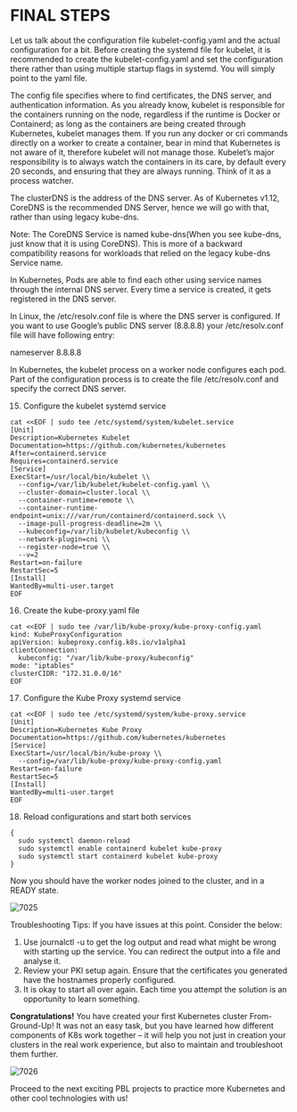 # FINAL STEPS

Let us talk about the configuration file kubelet-config.yaml and the actual configuration for a bit. Before creating the systemd file
for kubelet, it is recommended to create the kubelet-config.yaml and set the configuration there rather than using multiple startup 
flags in systemd. You will simply point to the yaml file.

The config file specifies where to find certificates, the DNS server, and authentication information. As you already know, kubelet
is responsible for the containers running on the node, regardless if the runtime is Docker or Containerd; as long as the containers
are being created through Kubernetes, kubelet manages them. If you run any docker or cri commands directly on a worker to create a
container, bear in mind that Kubernetes is not aware of it, therefore kubelet will not manage those. Kubelet’s major responsibility
is to always watch the containers in its care, by default every 20 seconds, and ensuring that they are always running. Think of it as
a process watcher.

The clusterDNS is the address of the DNS server. As of Kubernetes v1.12, CoreDNS is the recommended DNS Server, hence we will go
with that, rather than using legacy kube-dns.

Note: The CoreDNS Service is named kube-dns(When you see kube-dns, just know that it is using CoreDNS). This is more of a backward 
compatibility reasons for workloads that relied on the legacy kube-dns Service name.

In Kubernetes, Pods are able to find each other using service names through the internal DNS server. Every time a service is created,
it gets registered in the DNS server.

In Linux, the /etc/resolv.conf file is where the DNS server is configured. If you want to use Google’s public DNS server (8.8.8.8) 
your /etc/resolv.conf file will have following entry:

nameserver 8.8.8.8

In Kubernetes, the kubelet process on a worker node configures each pod. Part of the configuration process is to create the 
file /etc/resolv.conf and specify the correct DNS server.

15. Configure the kubelet systemd service

```
cat <<EOF | sudo tee /etc/systemd/system/kubelet.service
[Unit]
Description=Kubernetes Kubelet
Documentation=https://github.com/kubernetes/kubernetes
After=containerd.service
Requires=containerd.service
[Service]
ExecStart=/usr/local/bin/kubelet \\
  --config=/var/lib/kubelet/kubelet-config.yaml \\
  --cluster-domain=cluster.local \\
  --container-runtime=remote \\
  --container-runtime-endpoint=unix:///var/run/containerd/containerd.sock \\
  --image-pull-progress-deadline=2m \\
  --kubeconfig=/var/lib/kubelet/kubeconfig \\
  --network-plugin=cni \\
  --register-node=true \\
  --v=2
Restart=on-failure
RestartSec=5
[Install]
WantedBy=multi-user.target
EOF
```

16. Create the kube-proxy.yaml file

```
cat <<EOF | sudo tee /var/lib/kube-proxy/kube-proxy-config.yaml
kind: KubeProxyConfiguration
apiVersion: kubeproxy.config.k8s.io/v1alpha1
clientConnection:
  kubeconfig: "/var/lib/kube-proxy/kubeconfig"
mode: "iptables"
clusterCIDR: "172.31.0.0/16"
EOF
```

17. Configure the Kube Proxy systemd service

```
cat <<EOF | sudo tee /etc/systemd/system/kube-proxy.service
[Unit]
Description=Kubernetes Kube Proxy
Documentation=https://github.com/kubernetes/kubernetes
[Service]
ExecStart=/usr/local/bin/kube-proxy \\
  --config=/var/lib/kube-proxy/kube-proxy-config.yaml
Restart=on-failure
RestartSec=5
[Install]
WantedBy=multi-user.target
EOF
```


18. Reload configurations and start both services

```
{
  sudo systemctl daemon-reload
  sudo systemctl enable containerd kubelet kube-proxy
  sudo systemctl start containerd kubelet kube-proxy
}
```

Now you should have the worker nodes joined to the cluster, and in a READY state.

![7025](https://user-images.githubusercontent.com/85270361/210220368-9ba0b7a0-40b1-43e1-8f51-11387d43d66d.PNG)


Troubleshooting Tips: If you have issues at this point. Consider the below:

1. Use journalctl -u <service name> to get the log output and read what might be wrong with starting up the service. You can redirect 
the output into a file and analyse it.
2. Review your PKI setup again. Ensure that the certificates you generated have the hostnames properly configured.
3. It is okay to start all over again. Each time you attempt the solution is an opportunity to learn something.


**Congratulations!**
You have created your first Kubernetes cluster From-Ground-Up! It was not an easy task, but you have learned how different components
of K8s work together – it will help you not just in creation your clusters in the real work experience, but also to maintain and
troubleshoot them further.
  
  
![7026](https://user-images.githubusercontent.com/85270361/210220671-d8b9b135-c3a6-4ddf-b422-1ee4f047c2ba.PNG)
 
  
Proceed to the next exciting PBL projects to practice more Kubernetes and other cool technologies with us!